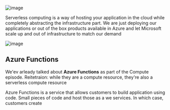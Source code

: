 ![image](https://github.com/user-attachments/assets/01747425-bf4e-4d7a-a50e-4d47f46cb91e)

Serverless computing is a way of hosting your application in the cloud while completely abstracting the infrastructure part. We are just deploying our applications or out of the box products available in Azure and let Microsoft scale up and out of infrastructure to match our demand

![image](https://github.com/user-attachments/assets/4b6eb7c2-81ca-424c-a09e-b9302baebfb1)


## Azure Functions

We'ev arleady talked about **Azure Functions** as part of the Compute episode. 
Reitetraion: while they are a compute resource, they're also a serverless compute resource

Azure Functions is a service that allows customers to build application using code. 
Small pieces of code and host those as a we services. In which case, customers create
